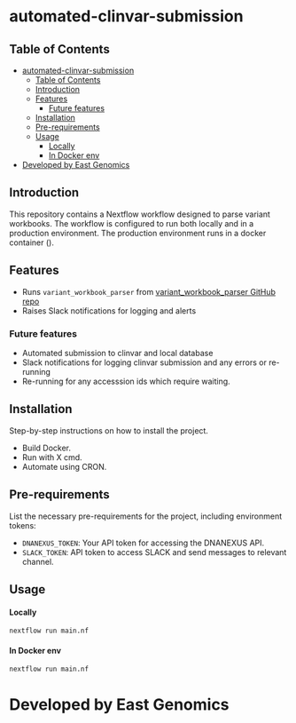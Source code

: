 # automated-clinvar-submission

## Table of Contents
- [automated-clinvar-submission](#automated-clinvar-submission)
  - [Table of Contents](#table-of-contents)
  - [Introduction](#introduction)
  - [Features](#features)
    - [Future features](#future-features)
  - [Installation](#installation)
  - [Pre-requirements](#pre-requirements)
  - [Usage](#usage)
      - [Locally](#locally)
      - [In Docker env](#in-docker-env)
- [Developed by East Genomics](#developed-by-east-genomics)

## Introduction
This repository contains a Nextflow workflow designed to parse variant workbooks.
The workflow is configured to run both locally and in a production environment.
The production environment runs in a docker container ().


## Features
- Runs `variant_workbook_parser` from [variant_workbook_parser GitHub repo](https://github.com/eastgenomics/variant_workbook_parser)
- Raises Slack notifications for logging and alerts

### Future features
- Automated submission to clinvar and local database
- Slack notifications for logging clinvar submission and any errors or re-running
- Re-running for any accesssion ids which require waiting.


## Installation
Step-by-step instructions on how to install the project.
- Build Docker.
- Run with X cmd.
- Automate using CRON.

## Pre-requirements
List the necessary pre-requirements for the project, including environment tokens:
- `DNANEXUS_TOKEN`: Your API token for accessing the DNANEXUS API.
- `SLACK_TOKEN`: API token to access SLACK and send messages to relevant channel.

## Usage

#### Locally
`nextflow run main.nf`

#### In Docker env
`nextflow run main.nf`

# Developed by East Genomics